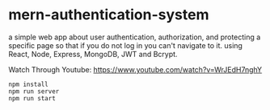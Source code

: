 # mern-authentication-system
a simple web app about user authentication, authorization, and protecting a specific page so that if you do not log in you can't navigate to it.
using React, Node, Express, MongoDB, JWT and Bcrypt.

Watch Through Youtube: https://www.youtube.com/watch?v=WrJEdH7nghY
```
npm install
npm run server
npm run start 

```
